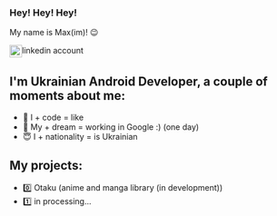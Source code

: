 ### Hey! Hey! Hey! 
My name is Max(im)! 😉

[<img align="center" alt="mskstimka | LinkedIn" width="22px" src="https://www.ai-expo.net/wp-content/uploads/2020/04/linkedlinkedinlogosocialicon-1320191784782940875.png" />][linkedin]linkedin account
    
## I'm Ukrainian Android Developer, a couple of moments about me:
- 🥰 I + code = like ️
- 🧐 My + dream = working in Google :) (one day) 
- 😇 I + nationality = is Ukrainian 

## My projects: 
- 0️⃣ Otaku (anime and manga library (in development))
- 1️⃣ in processing...

[linkedin]: https://www.linkedin.com/in/maxim-tymchyshyn-217446219/